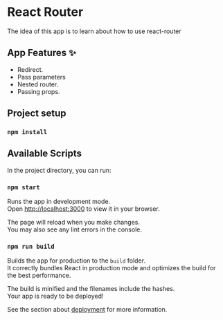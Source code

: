 # React Router

The idea of this app is to learn about how to use react-router

## App Features ✨

- Redirect.
- Pass parameters
- Nested router.
- Passing props.

## Project setup

### `npm install`

## Available Scripts

In the project directory, you can run:

### `npm start`

Runs the app in development mode.\
Open [http://localhost:3000](http://localhost:3000) to view it in your browser.

The page will reload when you make changes.\
You may also see any lint errors in the console.

### `npm run build`

Builds the app for production to the `build` folder.\
It correctly bundles React in production mode and optimizes the build for the best performance.

The build is minified and the filenames include the hashes.\
Your app is ready to be deployed!

See the section about [deployment](https://facebook.github.io/create-react-app/docs/deployment) for more information.
